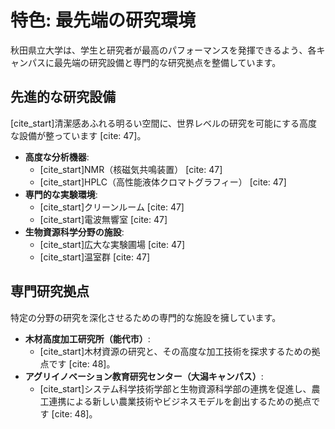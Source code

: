 # 特色: 最先端の研究環境

秋田県立大学は、学生と研究者が最高のパフォーマンスを発揮できるよう、各キャンパスに最先端の研究設備と専門的な研究拠点を整備しています。

## 先進的な研究設備

[cite_start]清潔感あふれる明るい空間に、世界レベルの研究を可能にする高度な設備が整っています [cite: 47]。

* **高度な分析機器**:
    * [cite_start]NMR（核磁気共鳴装置） [cite: 47]
    * [cite_start]HPLC（高性能液体クロマトグラフィー） [cite: 47]
* **専門的な実験環境**:
    * [cite_start]クリーンルーム [cite: 47]
    * [cite_start]電波無響室 [cite: 47]
* **生物資源科学分野の施設**:
    * [cite_start]広大な実験圃場 [cite: 47]
    * [cite_start]温室群 [cite: 47]

## 専門研究拠点

特定の分野の研究を深化させるための専門的な施設を擁しています。

* **木材高度加工研究所（能代市）**:
    * [cite_start]木材資源の研究と、その高度な加工技術を探求するための拠点です [cite: 48]。
* **アグリイノベーション教育研究センター（大潟キャンパス）**:
    * [cite_start]システム科学技術学部と生物資源科学部の連携を促進し、農工連携による新しい農業技術やビジネスモデルを創出するための拠点です [cite: 48]。